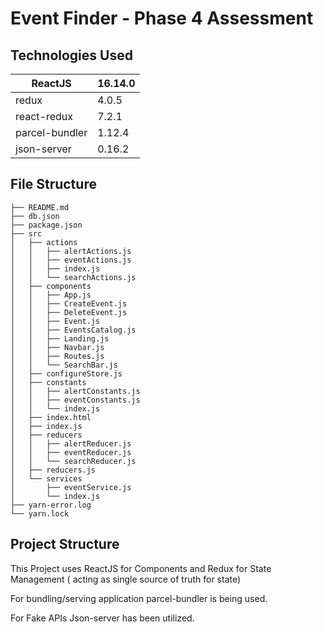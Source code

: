 # Event Finder - Phase 4 Assessment

## Technologies Used
| ReactJS | 16.14.0 |
| ------ | ------- |
| redux | 4.0.5 | 
| react-redux | 7.2.1 |
| parcel-bundler | 1.12.4 |
| json-server | 0.16.2 |


## File Structure

```
├── README.md
├── db.json
├── package.json
├── src
│   ├── actions
│   │   ├── alertActions.js
│   │   ├── eventActions.js
│   │   ├── index.js
│   │   └── searchActions.js
│   ├── components
│   │   ├── App.js
│   │   ├── CreateEvent.js
│   │   ├── DeleteEvent.js
│   │   ├── Event.js
│   │   ├── EventsCatalog.js
│   │   ├── Landing.js
│   │   ├── Navbar.js
│   │   ├── Routes.js
│   │   └── SearchBar.js
│   ├── configureStore.js
│   ├── constants
│   │   ├── alertConstants.js
│   │   ├── eventConstants.js
│   │   └── index.js
│   ├── index.html
│   ├── index.js
│   ├── reducers
│   │   ├── alertReducer.js
│   │   ├── eventReducer.js
│   │   └── searchReducer.js
│   ├── reducers.js
│   └── services
│       ├── eventService.js
│       └── index.js
├── yarn-error.log
└── yarn.lock
```

## Project Structure

This Project uses ReactJS for Components and Redux for State Management ( acting as single source of truth for state)

For bundling/serving application parcel-bundler is being used.

For Fake APIs Json-server has been utilized.
